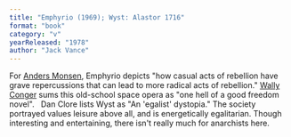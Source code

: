 ```yaml
---
title: "Emphyrio (1969); Wyst: Alastor 1716"
format: "book"
category: "v"
yearReleased: "1978"
author: "Jack Vance"
---
```

For <a href="http://www.andersmonsen.com/50-works-of-fiction-libertarians-should-read/"> Anders Monsen</a>, Emphyrio depicts "how casual acts of rebellion have  grave repercussions that can lead to more radical acts of rebellion." <a href="https://wconger.liberty.me/top-10-sci-fi-liberty-novels-you-probably-havent-read/"> Wally Conger</a> sums this old-school space opera as "one hell of a good freedom  novel".
 
Dan Clore lists Wyst as "An 'egalist'  dystopia." The society  portrayed values leisure above all, and is energetically egalitarian. Though  interesting and entertaining, there isn't really much for anarchists here.